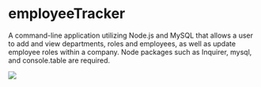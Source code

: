 # employeeTracker
A command-line application utilizing Node.js and MySQL that allows a user to add and view departments, roles and employees, as well as update employee roles within a company. Node packages such as Inquirer, mysql, and console.table are required.  
  
  ![](./assets/employeeTracker.gif)
